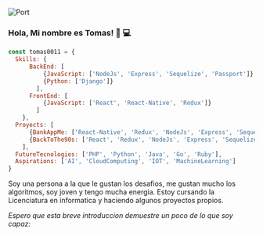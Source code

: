 ![Port](https://user-images.githubusercontent.com/58223692/95631179-9bf7af80-0a59-11eb-8120-a4a064c956b7.jpg)
### Hola, Mi nombre es Tomas! 👋 :computer:

```js
const tomas0011 = {
  Skills: {
      BackEnd: [
          {JavaScript: ['NodeJs', 'Express', 'Sequelize', 'Passport']},
          {Python: ['Django']}
        ],
      FrontEnd: [
          {JavaScript: ['React', 'React-Native', 'Redux']}
        ]
    },
  Proyects: [
      {BankAppMe: ['React-Native', 'Redux', 'NodeJs', 'Express', 'Sequelize', 'Passport']},
      {BackToThe90s: ['React', 'Redux', 'NodeJs', 'Express', 'Sequelize', 'Passport']}
    ],
  FutureTecnologies: ['PHP', 'Python', 'Java', 'Go', 'Ruby'],
  Aspirations: ['AI', 'CloudComputing', 'IOT', 'MachineLearning']
}
```
Soy una persona a la que le gustan los desafios, me gustan mucho los algoritmos, soy joven y tengo mucha energia.
Estoy cursando la Licenciatura en informatica y haciendo algunos proyectos propios.

*_Espero que esta breve introduccion demuestre un poco de lo que soy capaz:_*




<!--
**tomas0011/tomas0011** is a ✨ _special_ ✨ repository because its `README.md` (this file) appears on your GitHub profile.

Here are some ideas to get you started:

- 🔭 I’m currently working on ...
- 🌱 I’m currently learning ...
- 👯 I’m looking to collaborate on ...
- 🤔 I’m looking for help with ...
- 💬 Ask me about ...
- 📫 How to reach me: ...
- 😄 Pronouns: ...
- ⚡ Fun fact: ...
-->
